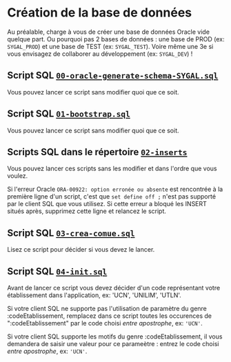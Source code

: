 # Création de la base de données


Au préalable, charge à vous de créer une base de données Oracle vide quelque part. 
Ou pourquoi pas 2 bases de données : une base de PROD (ex: `SYGAL_PROD`) et une base de TEST (ex: `SYGAL_TEST`).
Voire même une 3e si vous envisagez de collaborer au développement (ex: `SYGAL_DEV`) !


## Script SQL [`00-oracle-generate-schema-SYGAL.sql`](00-oracle-generate-schema-SYGAL.sql)

Vous pouvez lancer ce script sans modifier quoi que ce soit.

## Script SQL [`01-bootstrap.sql`](01-bootstrap.sql)

Vous pouvez lancer ce script sans modifier quoi que ce soit.

## Scripts SQL dans le répertoire [`02-inserts`](02-inserts)

Vous pouvez lancer ces scripts sans les modifier et dans l'ordre que vous voulez.

Si l'erreur Oracle `ORA-00922: option erronée ou absente` est rencontrée à la première ligne d'un script, 
c'est que `set define off ;` n'est pas supporté par le client SQL que vous utilisez. 
Si cette erreur a bloqué les INSERT situés après, supprimez cette ligne et relancez le script.

## Script SQL [`03-crea-comue.sql`](03-crea-comue.sql)

Lisez ce script pour décider si vous devez le lancer.

## Script SQL [`04-init.sql`](04-init.sql)

Avant de lancer ce script vous devez décider d'un code représentant votre établissement dans l'application, 
ex: 'UCN', 'UNILIM', 'UTLN'.

Si votre client SQL ne supporte pas l'utilisation de paramètre du genre :codeEtablissement, remplacez dans ce script
toutes les occurences de ":codeEtablissement" par le code choisi *entre apostrophe*, ex: `'UCN'`.

Si votre client SQL supporte les motifs du genre :codeEtablissement, il vous demandera de saisir une valeur 
pour ce parameètre : entrez le code choisi *entre apostrophe*, ex: `'UCN'`.
